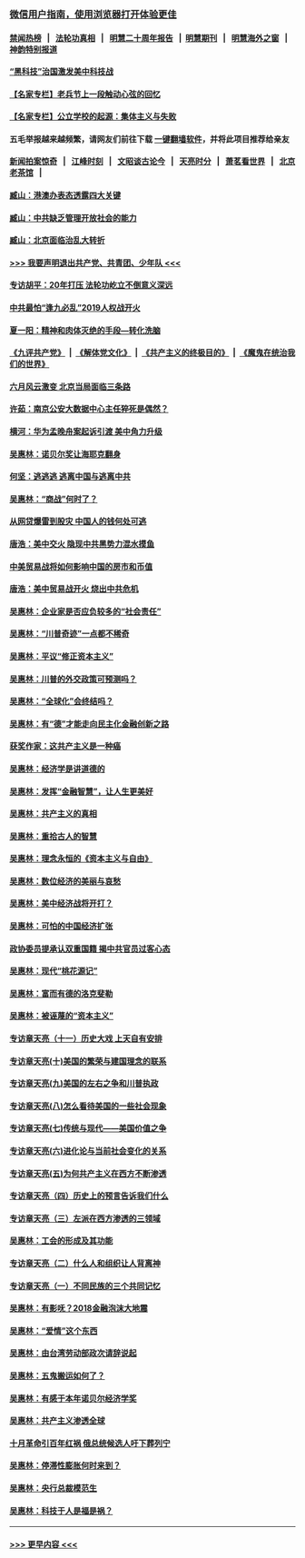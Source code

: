 ### [微信用户指南，使用浏览器打开体验更佳](https://github.com/gfw-breaker/banned-news1/blob/master/indexes/wechat-guide.md?t=0)
#### [禁闻热榜](热点新闻.md?t=0)  &nbsp;&nbsp;|&nbsp;&nbsp; [法轮功真相](https://github.com/gfw-breaker/truth/blob/master/README.md?t=0) &nbsp;&nbsp;|&nbsp;&nbsp; [明慧二十周年报告](https://github.com/gfw-breaker/mh-reports/blob/master/README.md?t=0) &nbsp;&nbsp;|&nbsp;&nbsp;[明慧期刊](https://github.com/gfw-breaker/mh-qikan) &nbsp;&nbsp;|&nbsp;&nbsp; [明慧海外之窗](https://github.com/gfw-breaker/mh-news/blob/master/README.md?t=0) &nbsp;&nbsp;|&nbsp;&nbsp; [神韵特别报道](https://github.com/gfw-breaker/mh-news/blob/master/shenyun.md?t=0)
#### [“黑科技”治国激发美中科技战](../pages/nsc423/n11638056.md?t=02081322) 
#### [【名家专栏】老兵节上一段触动心弦的回忆](../pages/nsc423/n11646016.md?t=02081322) 
#### [【名家专栏】公立学校的起源：集体主义与失败](../pages/nsc423/n11601833.md?t=02081322) 
#### 五毛举报越来越频繁，请网友们前往下载 [一键翻墙软件](https://github.com/gfw-breaker/ssr-accounts)，并将此项目推荐给亲友
#### [新闻拍案惊奇](https://github.com/gfw-breaker/banned-news1/blob/master/pages/link4.md) &nbsp;&nbsp;|&nbsp;&nbsp; [江峰时刻](https://github.com/gfw-breaker/banned-news1/blob/master/pages/link4.md) &nbsp;&nbsp;|&nbsp;&nbsp; [文昭谈古论今](https://github.com/gfw-breaker/banned-news1/blob/master/pages/link4.md) &nbsp;&nbsp;|&nbsp;&nbsp; [天亮时分](https://github.com/gfw-breaker/banned-news1/blob/master/pages/link4.md) &nbsp;&nbsp;|&nbsp;&nbsp; [萧茗看世界](https://github.com/gfw-breaker/banned-news1/blob/master/pages/link4.md) &nbsp;&nbsp;|&nbsp;&nbsp; [北京老茶馆](https://github.com/gfw-breaker/banned-news1/blob/master/pages/link4.md) &nbsp;&nbsp;|&nbsp;&nbsp; 
#### [臧山：港澳办表态透露四大关键](../pages/nsc423/n11421628.md?t=02081322) 
#### [臧山：中共缺乏管理开放社会的能力](../pages/nsc423/n11407457.md?t=02081322) 
#### [臧山：北京面临治乱大转折](../pages/nsc423/n11406895.md?t=02081322) 
#### [>>> 我要声明退出共产党、共青团、少年队 <<<](https://github.com/begood0513/goodnews/blob/master/quit/letter.md) 
#### [专访胡平：20年打压 法轮功屹立不倒意义深远](../pages/nsc423/n11398800.md?t=02081322) 
#### [中共最怕“逢九必乱”2019人权战开火](../pages/nsc423/n11385248.md?t=02081322) 
#### [夏一阳：精神和肉体灭绝的手段—转化洗脑](../pages/nsc423/n11368250.md?t=02081322) 
#### [《九评共产党》](https://github.com/begood0513/9ping.md/blob/master/README.md) &nbsp;|&nbsp; [《解体党文化》](../../../../jtdwh.md/blob/master/README.md)  &nbsp;|&nbsp; [《共产主义的终极目的》](../../../../gczydzjmd.md/blob/master/README.md) &nbsp;|&nbsp; [《魔鬼在统治我们的世界》](../../../../mgztzwmdsj.md/blob/master/README.md) 
#### [六月风云激变 北京当局面临三条路](../pages/nsc423/n11313668.md?t=02081322) 
#### [许茹：南京公安大数据中心主任猝死是偶然？](../pages/nsc423/n11064744.md?t=02081322) 
#### [横河：华为孟晚舟案起诉引渡 美中角力升级](../pages/nsc423/n11027230.md?t=02081322) 
#### [吴惠林：诺贝尔奖让海耶克翻身](../pages/nsc423/n10890049.md?t=02081322) 
#### [何坚：逃逃逃 逃离中国与逃离中共](../pages/nsc423/n10592891.md?t=02081322) 
#### [吴惠林：“商战”何时了？](../pages/nsc423/n10573558.md?t=02081322) 
#### [从网贷爆雷到股灾 中国人的钱何处可逃](../pages/nsc423/n10572800.md?t=02081322) 
#### [唐浩：美中交火 隐现中共黑势力混水摸鱼](../pages/nsc423/n10544040.md?t=02081322) 
#### [中美贸易战将如何影响中国的房市和币值](../pages/nsc423/n10543697.md?t=02081322) 
#### [唐浩：美中贸易战开火 烧出中共危机](../pages/nsc423/n10540126.md?t=02081322) 
#### [吴惠林：企业家是否应负较多的“社会责任”](../pages/nsc423/n10535022.md?t=02081322) 
#### [吴惠林：“川普奇迹”一点都不稀奇](../pages/nsc423/n10512808.md?t=02081322) 
#### [吴惠林：平议“修正资本主义”](../pages/nsc423/n10495724.md?t=02081322) 
#### [吴惠林：川普的外交政策可预测吗？](../pages/nsc423/n10462387.md?t=02081322) 
#### [吴惠林：“全球化”会终结吗？](../pages/nsc423/n10452838.md?t=02081322) 
#### [吴惠林：有“德”才能走向民主化金融创新之路](../pages/nsc423/n10432292.md?t=02081322) 
#### [获奖作家：这共产主义是一种癌](../pages/nsc423/n10431541.md?t=02081322) 
#### [吴惠林：经济学是讲道德的](../pages/nsc423/n10398014.md?t=02081322) 
#### [吴惠林：发挥“金融智慧”，让人生更美好](../pages/nsc423/n10375019.md?t=02081322) 
#### [吴惠林：共产主义的真相](../pages/nsc423/n10351394.md?t=02081322) 
#### [吴惠林：重拾古人的智慧](../pages/nsc423/n10337691.md?t=02081322) 
#### [吴惠林：理念永恒的《资本主义与自由》](../pages/nsc423/n10316274.md?t=02081322) 
#### [吴惠林：数位经济的美丽与哀愁](../pages/nsc423/n10292946.md?t=02081322) 
#### [吴惠林：美中经济战将开打？](../pages/nsc423/n10258825.md?t=02081322) 
#### [吴惠林：可怕的中国经济扩张](../pages/nsc423/n10219147.md?t=02081322) 
#### [政协委员提承认双重国籍 揭中共官员过客心态](../pages/nsc423/n10208809.md?t=02081322) 
#### [吴惠林：现代“桃花源记”](../pages/nsc423/n10185234.md?t=02081322) 
#### [吴惠林：富而有德的洛克斐勒](../pages/nsc423/n10142264.md?t=02081322) 
#### [吴惠林：被诬蔑的“资本主义”](../pages/nsc423/n10124816.md?t=02081322) 
#### [专访章天亮（十一）历史大戏 上天自有安排](../pages/nsc423/n10094905.md?t=02081322) 
#### [专访章天亮(十)美国的繁荣与建国理念的联系](../pages/nsc423/n10094899.md?t=02081322) 
#### [专访章天亮(九)美国的左右之争和川普执政](../pages/nsc423/n10094889.md?t=02081322) 
#### [专访章天亮(八)怎么看待美国的一些社会现象](../pages/nsc423/n10094857.md?t=02081322) 
#### [专访章天亮(七)传统与现代——美国价值之争](../pages/nsc423/n10093140.md?t=02081322) 
#### [专访章天亮(六)进化论与当前社会变化的关系](../pages/nsc423/n10092036.md?t=02081322) 
#### [专访章天亮(五)为何共产主义在西方不断渗透](../pages/nsc423/n10083620.md?t=02081322) 
#### [专访章天亮（四）历史上的预言告诉我们什么](../pages/nsc423/n10083606.md?t=02081322) 
#### [专访章天亮（三）左派在西方渗透的三领域](../pages/nsc423/n10081115.md?t=02081322) 
#### [吴惠林：工会的形成及其功能](../pages/nsc423/n10080633.md?t=02081322) 
#### [专访章天亮（二）什么人和组织让人背离神](../pages/nsc423/n10076637.md?t=02081322) 
#### [专访章天亮（一）不同民族的三个共同记忆](../pages/nsc423/n10074188.md?t=02081322) 
#### [吴惠林：有影呒？2018金融泡沫大地震](../pages/nsc423/n10040534.md?t=02081322) 
#### [吴惠林：“爱情”这个东西](../pages/nsc423/n10019423.md?t=02081322) 
#### [吴惠林：由台湾劳动部政次请辞说起](../pages/nsc423/n9979679.md?t=02081322) 
#### [吴惠林：五鬼搬运如何了？](../pages/nsc423/n9925338.md?t=02081322) 
#### [吴惠林：有感于本年诺贝尔经济学奖](../pages/nsc423/n9871883.md?t=02081322) 
#### [吴惠林：共产主义渗透全球](../pages/nsc423/n9812748.md?t=02081322) 
#### [十月革命引百年红祸 俄总统候选人吁下葬列宁](../pages/nsc423/n9810182.md?t=02081322) 
#### [吴惠林：停滞性膨胀何时来到？](../pages/nsc423/n9764136.md?t=02081322) 
#### [吴惠林：央行总裁模范生](../pages/nsc423/n9728134.md?t=02081322) 
#### [吴惠林：科技于人是福是祸？](../pages/nsc423/n9672982.md?t=02081322) 

----
#### [ >>> 更早内容 <<< ](../indexes/nsc423-earlier.md)

